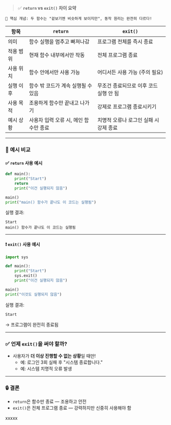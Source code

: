 > ✅ **`return` vs `exit()` 차이 요약**

```
🧠 핵심 개념: 두 함수는 "겉보기엔 비슷하게 보이지만", 동작 원리는 완전히 다르다!
```

| 항목 | `return` | `exit()` |
|------|----------|----------|
| 의미 | 함수 실행을 멈추고 빠져나감 | 프로그램 전체를 즉시 종료 |
| 적용 범위 | 현재 함수 내부에서만 작동 | 전체 프로그램 종료 |
| 사용 위치 | 함수 안에서만 사용 가능 | 어디서든 사용 가능 (주의 필요) |
| 실행 이후 | 함수 밖 코드가 계속 실행될 수 있음 | 무조건 종료되므로 이후 코드 실행 안 됨 |
| 사용 목적 | 조용하게 함수만 끝내고 나가기 | 강제로 프로그램 종료시키기 |
| 예시 상황 | 사용자 입력 오류 시, 메인 함수만 종료 | 치명적 오류나 로그인 실패 시 강제 종료 |

---

### 📌 예시 비교

#### ✅ `return` 사용 예시

```python
def main():
    print("Start")
    return
    print("이건 실행되지 않음")

main()
print("main() 함수가 끝나도 이 코드는 실행됨")
```

실행 결과:
```
Start
main() 함수가 끝나도 이 코드는 실행됨
```

---

#### ❗ `exit()` 사용 예시

```python
import sys

def main():
    print("Start")
    sys.exit()
    print("이건 실행되지 않음")

main()
print("이것도 실행되지 않음")
```

실행 결과:
```
Start
```

→ 프로그램이 완전히 종료됨

---

### ✅ 언제 `exit()`을 써야 할까?

- 사용자가 **더 이상 진행할 수 없는 상황**일 때만!
  - 예: 로그인 3회 실패 후 "시스템 종료합니다."
  - 예: 시스템 치명적 오류 발생

---

### 🔒 결론

- `return`은 함수만 종료 — 조용하고 안전
- `exit()`은 전체 프로그램 종료 — 강력하지만 신중히 사용해야 함

xxxxx
